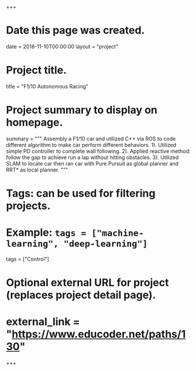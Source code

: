 +++
# Date this page was created.
date = 2018-11-10T00:00:00
layout = "project"

# Project title.
title = "F1/10 Autonomous Racing"

# Project summary to display on homepage.
summary = """
Assembly a F1/10 car and utilized C++ via ROS to code different algorithm to make car perform different behaviors. 
 1). Utilized simple PD controller to complete wall following.
 2). Applied reactive method: follow the gap to achieve run a lap without hitting obstacles.
 3). Utilized SLAM to locate car then ran car with Pure Pursuit as global planner and RRT* as local planner.
 """

# Tags: can be used for filtering projects.
# Example: `tags = ["machine-learning", "deep-learning"]`
tags = ["Control"]

# Optional external URL for project (replaces project detail page).
# external_link = "https://www.educoder.net/paths/130"
+++
